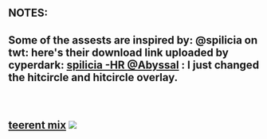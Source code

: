 <h2>NOTES:<h2>
Some of the assests are inspired by:
     @spilicia on twt: here's their download link uploaded by cyperdark: <a href="osuck.link/s-4006?v=0"> spilicia -HR </a>
     <a href=href="https://x.com/abibsal?lang=en"> @Abyssal</a> : I just changed the hitcircle and hitcircle overlay.<br><br><br>

<p><a href="https://github.com/teerentt/skinhub/blob/main/players/teerent/teerent%20mix.osk">teerent mix</a>
<img src="https://i.imgur.com/6E23r4b.jpeg"/>
</p>